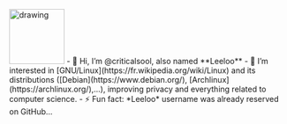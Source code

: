 <img src="https://avatars.githubusercontent.com/u/164774099?v=4" alt="drawing" width="100"/>
- 👋 Hi, I’m @criticalsool, also named **Leeloo**
- 👀 I’m interested in [GNU/Linux](https://fr.wikipedia.org/wiki/Linux) and its distributions ([Debian](https://www.debian.org/), [Archlinux](https://archlinux.org/),...), improving privacy and everything related to computer science.
- ⚡ Fun fact: *Leeloo* username was already reserved on GitHub...
